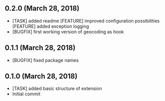 ## 0.2.0 (March 28, 2018)
  - [TASK] added readme [FEATURE] improved configuration possibilities [FEATURE] added exception logging
  - [BUGFIX] first working version of geocoding as hook

## 0.1.1 (March 28, 2018)
  - [BUGFIX] fixed package names

## 0.1.0 (March 28, 2018)
  - [TASK] added basic structure of extension
  - Initial commit


